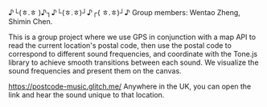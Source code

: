 ♪└(ㅎ.ㅎ )♪┐♪└(ㅎ.ㅎ)┘♪┌( ㅎ.ㅎ)┘♪
Group members: Wentao Zheng, Shimin Chen. 

This is a group project where we use GPS in conjunction with a map API to read the current location's postal code, 
then use the postal code to correspond to different sound frequencies, 
and coordinate with the Tone.js library to achieve smooth transitions between each sound.
We visualize the sound frequencies and present them on the canvas.

https://postcode-music.glitch.me/
Anywhere in the UK, you can open the link and hear the sound unique to that location.

